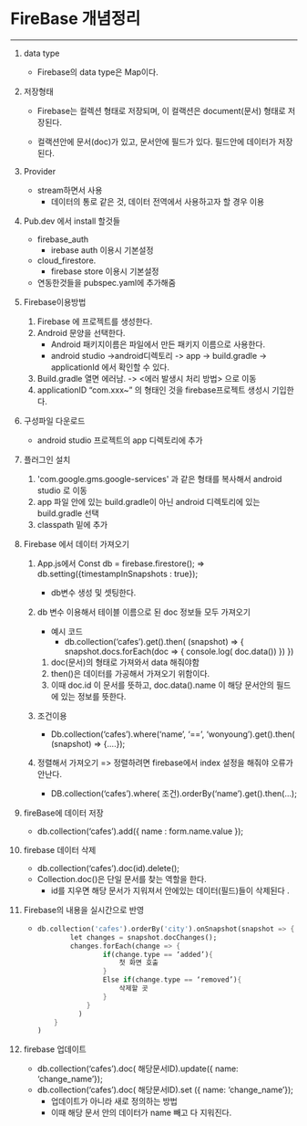 # FireBase 개념정리

---

1. data type

   - Firebase의 data type은 Map이다.

2. 저장형태 

   - Firebase는 컬렉션 형태로 저장되며, 이 컬랙션은 document(문서) 형태로 저장된다.

   - 컬랙션안에 문서(doc)가 있고, 문서안에 필드가 있다. 필드안에 데이터가 저장된다.

3. Provider

   - stream하면서 사용
     - 데이터의 통로 같은 것, 데이터 전역에서 사용하고자 할 경우 이용

4. Pub.dev 에서 install 할것들

   - firebase_auth
     - irebase auth 이용시 기본설정
   - cloud_firestore. 
     - firebase store 이용시 기본설정
   - 연동한것들을 pubspec.yaml에 추가해줌

5. Firebase이용방법

   1. Firebase 에 프로젝트를 생성한다.
   2. Android 문양을 선택한다.
      - Android 패키지이름은 파일에서 만든 패키지 이름으로 사용한다.
      - android studio ->android디렉토리 -> app -> build.gradle -> applicationId 에서 확인할 수 있다.
   3. Build.gradle 열면 에러남. -> <에러 발생시 처리 방법> 으로 이동
   4. applicationID “com.xxx~” 의 형태인 것을 firebase프로젝트 생성시 기입한다.

6. 구성파일 다운로드

   - android studio 프로젝트의 app 디렉토리에 추가

7. 플러그인 설치 

   1. 'com.google.gms.google-services' 과 같은 형태를 복사해서 android studio 로 이동 
   2. app 파일 안에 있는 build.gradle이 아닌 android 디렉토리에 있는 build.gradle 선택 
   3. classpath 밑에 추가

8. Firebase 에서 데이터 가져오기

   1. App.js에서 Const db = firebase.firestore(); => db.setting({timestampInSnapshots : true});

      - db변수 생성 및 셋팅한다.

   2. db 변수 이용해서 테이블 이름으로 된 doc 정보들 모두 가져오기 

      - 예시 코드 
        - db.collection(‘cafes’).get().then( (snapshot) => { snapshot.docs.forEach(doc => { console.log( doc.data()) }) })

      1. doc(문서)의 형태로 가져와서 data 해줘야함
      2. then()은 데이터를 가공해서 가져오기 위함이다.
      3. 이때 doc.id 이 문서를 뜻하고, doc.data().name 이 해당 문서안의 필드에 있는 정보를 뜻한다.

   3. 조건이용

      - Db.collection(‘cafes’).where(‘name’, ‘==’, ‘wonyoung’).get().then( (snapshot) => {….});

   4. 정렬해서 가져오기 => 정렬하려면 firebase에서 index 설정을 해줘야 오류가 안난다.

      - DB.collection(‘cafes’).where( 조건).orderBy(‘name’).get().then(…);

9. fireBase에 데이터 저장

   - db.collection(‘cafes’).add({ name : form.name.value });

10. firebase 데이터 삭제

    - db.collection(‘cafes’).doc(id).delete();
    - Collection.doc()은 단일 문서를 찾는 역할을 한다.
      - id를 지우면 해당 문서가 지워져서 안에있는 데이터(필드)들이 삭제된다 .

11. Firebase의 내용을 실시간으로 반영

    - ```dart
      db.collection('cafes').orderBy('city').onSnapshot(snapshot => {
              let changes = snapshot.docChanges();
              changes.forEach(change => {
                      if(change.type == ‘added’){
                          첫 화면 호출
                      }
                      Else if(change.type == ‘removed’){
                          삭제할 곳
                      }
                  }
                )
          }
      )
      ```

12. firebase 업데이트

    - db.collection(‘cafes’).doc( 해당문서ID).update({ name: ‘change_name’});
    - db.collection(‘cafes’).doc( 해당문서ID).set ({ name: ‘change_name’});
      - 업데이트가 아니라 새로 정의하는 방법
      - 이때 해당 문서 안의 데이터가 name 빼고 다 지워진다.